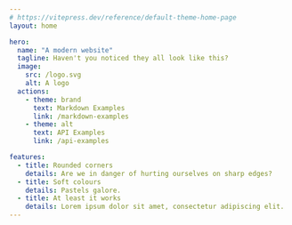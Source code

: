 ```yaml
---
# https://vitepress.dev/reference/default-theme-home-page
layout: home

hero:
  name: "A modern website"
  tagline: Haven't you noticed they all look like this?
  image:
    src: /logo.svg
    alt: A logo
  actions:
    - theme: brand
      text: Markdown Examples
      link: /markdown-examples
    - theme: alt
      text: API Examples
      link: /api-examples

features:
  - title: Rounded corners
    details: Are we in danger of hurting ourselves on sharp edges?
  - title: Soft colours
    details: Pastels galore.
  - title: At least it works
    details: Lorem ipsum dolor sit amet, consectetur adipiscing elit.
---
```


